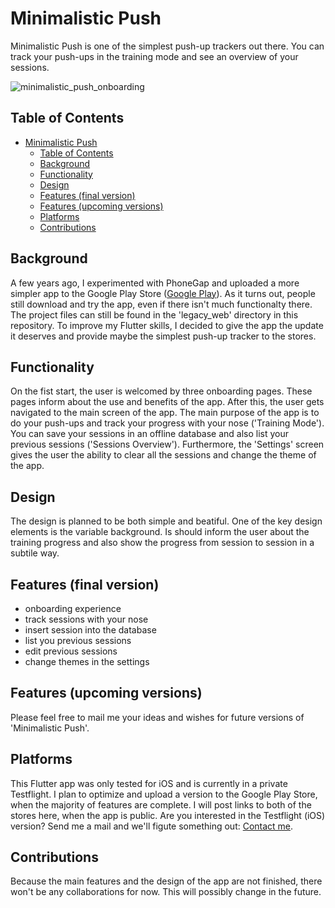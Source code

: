 # Minimalistic Push
Minimalistic Push is one of the simplest push-up trackers out there. You can track your push-ups in the training mode and see an overview of your sessions.

![minimalistic_push_onboarding](https://user-images.githubusercontent.com/18596113/101342862-71707a00-3883-11eb-951b-51d66f3c611f.gif)

## Table of Contents
- [Minimalistic Push](#minimalistic-push)
  - [Table of Contents](#table-of-contents)
  - [Background](#background)
  - [Functionality](#functionality)
  - [Design](#design)
  - [Features (final version)](#features-final-version)
  - [Features (upcoming versions)](#features-upcoming-versions)
  - [Platforms](#platforms)
  - [Contributions](#contributions)

## Background
A few years ago, I experimented with PhoneGap and uploaded a more simpler app to the Google Play Store ([Google Play](https://play.google.com/store/apps/details?id=com.byBjorn.Push&hl=en_US)). As it turns out, people still download and try the app, even if there isn't much functionalty there. The project files can still be found in the 'legacy_web' directory in this repository. To improve my Flutter skills, I decided to give the app the update it deserves and provide maybe the simplest push-up tracker to the stores.

## Functionality
On the fist start, the user is welcomed by three onboarding pages. These pages inform about the use and benefits of the app. After this, the user gets navigated to the main screen of the app.
The main purpose of the app is to do your push-ups and track your progress with your nose ('Training Mode'). You can save your sessions in an offline database and also list your previous sessions ('Sessions Overview'). Furthermore, the 'Settings' screen gives the user the ability to clear all the sessions and change the theme of the app.

## Design
The design is planned to be both simple and beatiful. One of the key design elements is the variable background. Is should inform the user about the training progress and also show the progress from session to session in a subtile way.

## Features (final version)
* onboarding experience
* track sessions with your nose
* insert session into the database
* list you previous sessions
* edit previous sessions
* change themes in the settings

## Features (upcoming versions)
Please feel free to mail me your ideas and wishes for future versions of 'Minimalistic Push'.

## Platforms
This Flutter app was only tested for iOS and is currently in a private Testflight. I plan to optimize and upload a version to the Google Play Store, when the majority of features are complete. I will post links to both of the stores here, when the app is public.
Are you interested in the Testflight (iOS) version? Send me a mail and we'll figute something out: [Contact me](https://jonaspoxleitner.com).

## Contributions
Because the main features and the design of the app are not finished, there won't be any collaborations for now. This will possibly change in the future.
